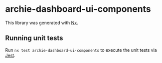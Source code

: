 # archie-dashboard-ui-components

This library was generated with [Nx](https://nx.dev).

## Running unit tests

Run `nx test archie-dashboard-ui-components` to execute the unit tests via [Jest](https://jestjs.io).
